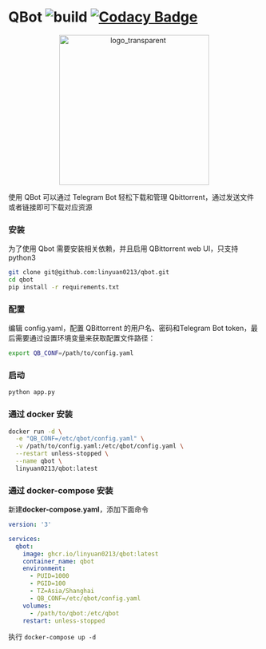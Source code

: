 # QBot  ![build](https://github.com/linyuan0213/qbot/actions/workflows/docker-image.yml/badge.svg)   [![Codacy Badge](https://api.codacy.com/project/badge/Grade/9d770ff883e94d5190f3ff57c7f29c8e)](https://app.codacy.com/gh/linyuan0213/qbot?utm_source=github.com&utm_medium=referral&utm_content=linyuan0213/qbot&utm_campaign=Badge_Grade_Settings)

<div align=center><img src="https://minio.xcreal.cc:443/blog//2021/7/15/logo_transparent.png" alt="logo_transparent" width="300" height="300" alien /></div>

使用 QBot 可以通过 Telegram Bot 轻松下载和管理 Qbittorrent，通过发送文件或者链接即可下载对应资源

### 安装

为了使用 Qbot 需要安装相关依赖，并且启用 QBittorrent web UI，只支持python3

```sh
git clone git@github.com:linyuan0213/qbot.git
cd qbot
pip install -r requirements.txt
```

### 配置

编辑 config.yaml，配置 QBittorrent 的用户名、密码和Telegram Bot token，最后需要通过设置环境变量来获取配置文件路径：

```sh
export QB_CONF=/path/to/config.yaml
```

### 启动

```sh
python app.py
```

### 通过 docker 安装

```sh
docker run -d \
  -e "QB_CONF=/etc/qbot/config.yaml" \
  -v /path/to/config.yaml:/etc/qbot/config.yaml \
  --restart unless-stopped \
  --name qbot \
  linyuan0213/qbot:latest
```

### 通过 docker-compose 安装
新建**docker-compose.yaml**，添加下面命令
```yaml
version: '3'

services:
  qbot:
    image: ghcr.io/linyuan0213/qbot:latest
    container_name: qbot
    environment:
      - PUID=1000
      - PGID=100
      - TZ=Asia/Shanghai
      - QB_CONF=/etc/qbot/config.yaml
    volumes:
      - /path/to/qbot:/etc/qbot
    restart: unless-stopped
```

执行 ```docker-compose up -d```
